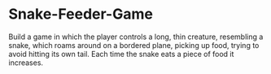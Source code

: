 # Snake-Feeder-Game
Build a game in which the player controls a long, thin creature, resembling a snake,  which roams around on a bordered plane, picking up food, trying to avoid hitting its own tail. Each time the  snake eats a piece of food it increases.
